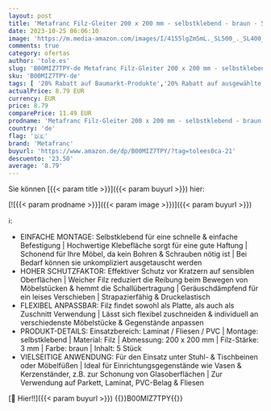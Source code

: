 ```yaml
---
layout: post
title: 'Metafranc Filz-Gleiter 200 x 200 mm - selbstklebend - braun - 5 Stück - Effektiver Schutz Ihrer Möbel & Stühle / Möbelgleiter-Set für empfindliche Böden / Stuhlgleiter / Filz-Zuschnitt / 645526'
date: 2023-10-25 06:06:10
image: 'https://m.media-amazon.com/images/I/4155lgZmSmL._SL500_._SL400_.jpg'
comments: true
category: ofertas
author: 'tole.es'
slug: 'B00MIZ7TPY-de Metafranc Filz-Gleiter 200 x 200 mm - selbstklebend -...'
sku: 'B00MIZ7TPY-de'
tags: [ '20% Rabatt auf Baumarkt-Produkte','20% Rabatt auf ausgewählte Baumarktartikel','89e477fe-54b2-4e70-a1e8-066084921fb1_0','89e477fe-54b2-4e70-a1e8-066084921fb1_6301','89e477fe-54b2-4e70-a1e8-066084921fb1_7701','89e477fe-54b2-4e70-a1e8-066084921fb1_8301','Arborist Merchandising Root','Baumarkt','Bis zu 20% reduziert: Ausgewählte Baumarktprodukte','Eisenwaren','Möbel-Zubehör','Möbelgleiter','Self Service','Special Features Stores','metafranc','🇩🇪', ]
actualPrice: 8.79 EUR
currency: EUR
price: 8.79
comparePrice: 11.49 EUR
prodname: 'Metafranc Filz-Gleiter 200 x 200 mm - selbstklebend - braun - 5 Stück - Effektiver Schutz Ihrer Möbel & Stühle / Möbelgleiter-Set für empfindliche Böden / Stuhlgleiter / Filz-Zuschnitt / 645526'
country: 'de'
flag: '🇩🇪'
brand: 'Metafranc'
buyurl: 'https://www.amazon.de/dp/B00MIZ7TPY/?tag=tolees0ca-21'
descuento: '23.50'
average: '8.79'
---
```


Sie können [{{< param title >}}]({{< param buyurl >}}) hier:

[![{{< param prodname >}}]({{< param image >}})]({{< param buyurl >}})

ℹ️:

- EINFACHE MONTAGE: Selbstklebend für eine schnelle & einfache Befestigung | Hochwertige Klebefläche sorgt für eine gute Haftung | Schonend für Ihre Möbel, da kein Bohren & Schrauben nötig ist | Bei Bedarf können sie unkompliziert ausgetauscht werden
- HOHER SCHUTZFAKTOR: Effektiver Schutz vor Kratzern auf sensiblen Oberflächen | Weicher Filz reduziert die Reibung beim Bewegen von Möbelstücken & hemmt die Schallübertragung | Geräuschdämpfend für ein leises Verschieben | Strapazierfähig & Druckelastisch
- FLEXIBEL ANPASSBAR: Filz findet sowohl als Platte, als auch als Zuschnitt Verwendung | Lässt sich flexibel zuschneiden & individuell an verschiedenste Möbelstücke & Gegenstände anpassen
- PRODUKT-DETAILS: Einsatzbereich: Laminat / Fliesen / PVC | Montage: selbstklebend | Material: Filz | Abmessung: 200 x 200 mm | Filz-Stärke: 3 mm | Farbe: braun | Inhalt: 5 Stück
- VIELSEITIGE ANWENDUNG: Für den Einsatz unter Stuhl- & Tischbeinen oder Möbelfüßen | Ideal für Einrichtungsgegenstände wie Vasen & Kerzenständer, z.B. zur Schonung von Glasoberflächen | Zur Verwendung auf Parkett, Laminat, PVC-Belag & Fliesen

[🛒 Hier!!]({{< param buyurl >}})
{{<world>}}B00MIZ7TPY{{</world>}}
